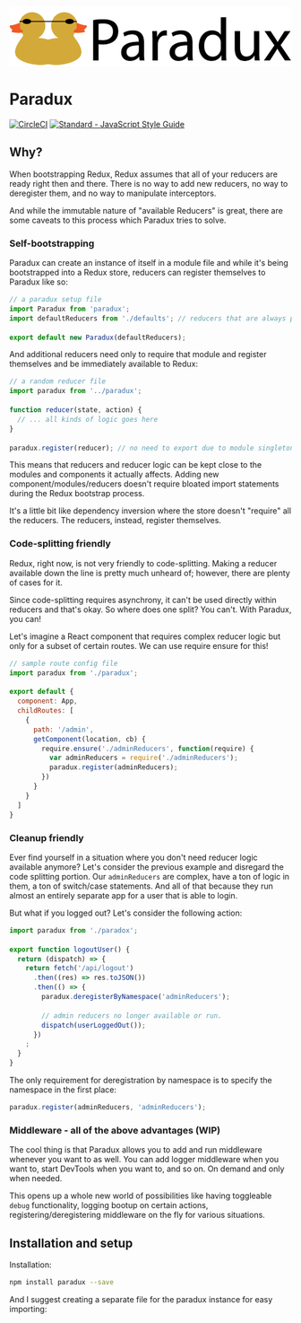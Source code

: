 ![Logo](docs/logo.png)

# Paradux

[![CircleCI](https://circleci.com/gh/asteridux/paradux.svg?style=svg)](https://circleci.com/gh/AntJanus/paradux:Why)
[![Standard - JavaScript Style Guide](https://img.shields.io/badge/code%20style-standard-brightgreen.svg)](http://standardjs.com/)

## Why?

When bootstrapping Redux, Redux assumes that all of your reducers are ready right then and there. There is no way to add new reducers, no way to deregister them, and no way to manipulate interceptors.

And while the immutable nature of "available Reducers" is great, there are some caveats to this process which Paradux tries to solve.

### Self-bootstrapping

Paradux can create an instance of itself in a module file and while it's being bootstrapped into a Redux store, reducers can register themselves to Paradux like so:

```js
// a paradux setup file
import Paradux from 'paradux';
import defaultReducers from './defaults'; // reducers that are always present

export default new Paradux(defaultReducers);
```

And additional reducers need only to require that module and register themselves and be immediately available to Redux:

```js
// a random reducer file
import paradux from '../paradux';

function reducer(state, action) {
  // ... all kinds of logic goes here
}

paradux.register(reducer); // no need to export due to module singleton nature
```

This means that reducers and reducer logic can be kept close to the modules and components it actually affects. Adding new component/modules/reducers doesn't require bloated import statements during the Redux bootstrap process.

It's a little bit like dependency inversion where the store doesn't "require" all the reducers. The reducers, instead, register themselves.

### Code-splitting friendly

Redux, right now, is not very friendly to code-splitting. Making a reducer available down the line is pretty much unheard of; however, there are plenty of cases for it.

Since code-splitting requires asynchrony, it can't be used directly within reducers and that's okay. So where does one split? You can't. With Paradux, you can!

Let's imagine a React component that requires complex reducer logic but only for a subset of certain routes. We can use require ensure for this!

```js
// sample route config file
import paradux from './paradux';

export default {
  component: App,
  childRoutes: [
    {
      path: '/admin',
      getComponent(location, cb) {
        require.ensure('./adminReducers', function(require) {
          var adminReducers = require('./adminReducers');
          paradux.register(adminReducers);
        })
      }
    }
  ]
}
```

### Cleanup friendly

Ever find yourself in a situation where you don't need reducer logic available anymore? Let's consider the previous example and disregard the code splitting portion. Our `adminReducers` are complex, have a ton of logic in them, a ton of switch/case statements. And all of that because they run almost an entirely separate app for a user that is able to login.

But what if you logged out? Let's consider the following action:


```js
import paradux from './paradox';

export function logoutUser() {
  return (dispatch) => {
    return fetch('/api/logout')
      .then((res) => res.toJSON())
      .then(() => {
        paradux.deregisterByNamespace('adminReducers');

        // admin reducers no longer available or run.
        dispatch(userLoggedOut());
      })
    ;
  }
}
```

The only requirement for deregistration by namespace is to specify the namespace in the first place:

```js
paradux.register(adminReducers, 'adminReducers');
```

### Middleware - all of the above advantages (WIP)

The cool thing is that Paradux allows you to add and run middleware whenever you want to as well. You can add logger middleware when you want to, start DevTools when you want to, and so on. On demand and only when needed.

This opens up a whole new world of possibilities like having toggleable `debug` functionality, logging bootup on certain actions, registering/deregistering middleware on the fly for various situations.

## Installation and setup

Installation:

```bash
npm install paradux --save
```

And I suggest creating a separate file for the paradux instance for easy importing: